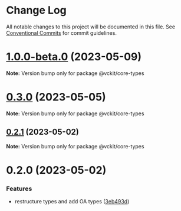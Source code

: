 # Change Log

All notable changes to this project will be documented in this file.
See [Conventional Commits](https://conventionalcommits.org) for commit guidelines.

# [1.0.0-beta.0](https://github.com/uport-project/veramo/compare/v0.3.0...v1.0.0-beta.0) (2023-05-09)

**Note:** Version bump only for package @vckit/core-types





# [0.3.0](https://github.com/uport-project/veramo/compare/v0.2.2...v0.3.0) (2023-05-05)

**Note:** Version bump only for package @vckit/core-types

## [0.2.1](https://github.com/uport-project/veramo/compare/v0.2.0...v0.2.1) (2023-05-02)

**Note:** Version bump only for package @vckit/core-types

# 0.2.0 (2023-05-02)

### Features

- restructure types and add OA types ([3eb493d](https://github.com/uport-project/veramo/commit/3eb493dc497148baba5f0027227f89567c563a96))
